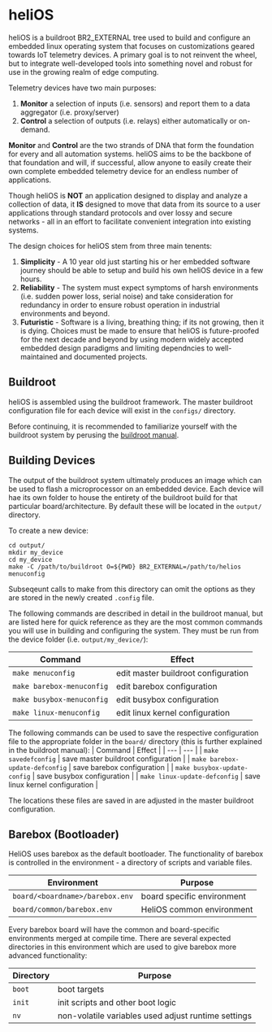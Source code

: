 # heliOS

heliOS is a buildroot BR2_EXTERNAL tree used to build and configure an embedded linux operating system that focuses on customizations geared towards IoT telemetry devices. A primary goal is to not reinvent the wheel, but to integrate well-developed tools into something novel and robust for use in the growing realm of edge computing. 

Telemetry devices have two main purposes: 
1. **Monitor** a selection of inputs (i.e. sensors) and report them to a data aggregator (i.e. proxy/server)
2. **Control** a selection of outputs (i.e. relays) either automatically or on-demand.

**Monitor** and **Control** are the two strands of DNA that form the foundation for every and all automation systems. heliOS aims to be the backbone of that foundation and will, if successful, allow anyone to easily create their own complete embedded telemetry device for an endless number of applications. 

Though heliOS is **NOT** an application designed to display and analyze a collection of data, it **IS** designed to move that data from its source to a user applications through standard protocols and over lossy and secure networks - all in an effort to facilitate convenient integration into existing systems.

The design choices for heliOS stem from three main tenents:
1. **Simplicity** - A 10 year old just starting his or her embedded software journey should be able to setup and build his own heliOS device in a few hours. 
2. **Reliability** - The system must expect symptoms of harsh environments (i.e. sudden power loss, serial noise) and take consideration for redundancy in order to ensure robust operation in industrial environments and beyond. 
3. **Futuristic** - Software is a living, breathing thing; if its not growing, then it is dying. Choices must be made to ensure that heliOS is future-proofed for the next decade and beyond by using modern widely accepted embedded design paradigms and limiting dependncies to well-maintained and documented projects.

## Buildroot
heliOS is assembled using the buildroot framework. The master buildroot configuration file for each device will exist in the `configs/` directory. 

Before continuing, it is recommended to familiarize yourself with the buildroot system by perusing the [buildroot manual](https://buildroot.org/downloads/manual/manual.html).

## Building Devices
The output of the buildroot system ultimately produces an image which can be used to flash a microprocessor on an embedded device. Each device will hae its own folder to house the entirety of the buildroot build for that particular board/architecture. By default these will be located in the `output/` directory. 

To create a new device:
```
cd output/
mkdir my_device
cd my_device
make -C /path/to/buildroot O=${PWD} BR2_EXTERNAL=/path/to/helios menuconfig
```
Subseqeunt calls to make from this directory can omit the options as they are stored in the newly created `.config` file. 


The following commands are described in detail in the buildroot manual, but are listed here for quick reference as they are the most common commands you will use in building and configuring the system. They must be run from the device folder (i.e. `output/my_device/`):

| Command | Effect |
| --- | --- |
| `make menuconfig` | edit master buildroot configuration |
| `make barebox-menuconfig` | edit barebox configuration |
| `make busybox-menuconfig` | edit busybox configuration  |
| `make linux-menuconfig` | edit linux kernel configuration |

The following commands can be used to save the respective configuration file to the appropriate folder in the `board/` directory (this is further explained in the buildroot manual):
| Command | Effect |
| --- | --- |
| `make savedefconfig` | save master buildroot configuration |
| `make barebox-update-defconfig` | save barebox configuration |
| `make busybox-update-config` | save busybox configuration  |
| `make linux-update-defconfig` | save linux kernel configuration |

The locations these files are saved in are adjusted in the master buildroot configuration.

## Barebox (Bootloader)
HeliOS uses barebox as the default bootloader. The functionality of barebox is controlled in the environment - a directory of scripts and variable files.

| Environment | Purpose |
| --- | --- |
| `board/<boardname>/barebox.env` | board specific environment |
| `board/common/barebox.env` | HeliOS common environment | 
 
Every barebox board will have the common and board-specific environments merged at compile time. There are several expected directories in this environment which are used to give barebox more advanced functionality:

| Directory | Purpose |
| --- | --- |
| `boot` | boot targets |
| `init` | init scripts and other boot logic |
| `nv` | non-volatile variables used adjust runtime settings |


